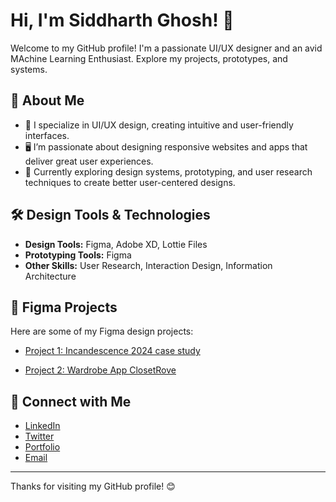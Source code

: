 # Hi, I'm Siddharth Ghosh! 👋

Welcome to my GitHub profile! I'm a passionate UI/UX designer and an avid MAchine Learning Enthusiast. Explore my projects, prototypes, and systems.

## 🚀 About Me

- 🎨 I specialize in UI/UX design, creating intuitive and user-friendly interfaces.
- 🖥️ I’m passionate about designing responsive websites and apps that deliver great user experiences.
- 🌱 Currently exploring design systems, prototyping, and user research techniques to create better user-centered designs.

## 🛠️ Design Tools & Technologies

- **Design Tools:** Figma, Adobe XD, Lottie Files
- **Prototyping Tools:** Figma
- **Other Skills:** User Research, Interaction Design, Information Architecture

## 🎨 Figma Projects

Here are some of my Figma design projects:

- [Project 1: Incandescence 2024 case study]([https://www.figma.com/file/yourfilelink](https://www.figma.com/community/file/1410032348903664394/incandescence-2024-a-cultural-fest-case-study))

- [Project 2: Wardrobe App ClosetRove ]([https://www.figma.com/file/yourfilelink](https://www.figma.com/design/P5WmDFmApZyIq3N1ZnjT8b/ClosetRove?node-id=0-1&t=so68xCWaVxOF0wtn-1))

## 🔗 Connect with Me

- [LinkedIn](https://www.linkedin.com/in/yourusername/](https://www.linkedin.com/in/siddharth-ghosh-18ba29251/))
- [Twitter](https://twitter.com/yourhandle](https://x.com/Z_maniac_sidd))
- [Portfolio](https://yourportfolio.com](https://siddharthdes.framer.website/))
- [Email](mailto:siddharthghosh78@gmail.com)

---

Thanks for visiting my GitHub profile! 😊
